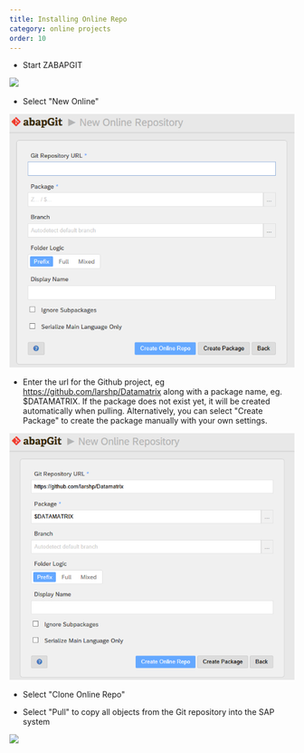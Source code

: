 ```yaml
---
title: Installing Online Repo
category: online projects
order: 10
---
```


* Start ZABAPGIT

![](img/start.png)

* Select "New Online"

![](img/clone1.png)

* Enter the url for the Github project, eg https://github.com/larshp/Datamatrix along with a package name, eg. $DATAMATRIX. If the package does not exist yet, it will be created automatically when pulling. Alternatively, you can select "Create Package" to create the package manually with your own settings.

![](img/clone2.png)

* Select "Clone Online Repo"

* Select "Pull" to copy all objects from the Git repository into the SAP system

![](img/installed.png)
